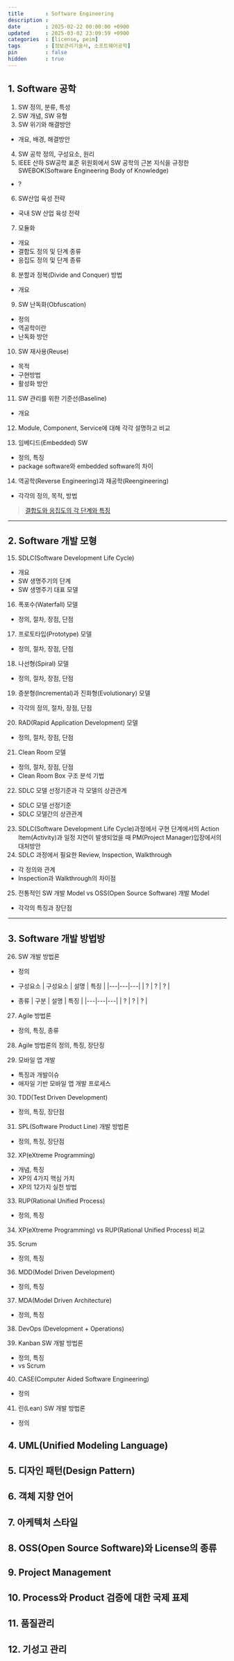 ```yaml
---
title       : Software Engineering
description :
date        : 2025-02-22 00:00:00 +0900
updated     : 2025-03-02 23:09:59 +0900
categories  : [license, peim]
tags        : [정보관리기술사, 소프트웨어공학]
pin         : false
hidden      : true
---
```



## 1. Software 공학
1. SW 정의, 분류, 특성
2. SW 개념, SW 유형
3. SW 위기와 해결방안
- 개요, 배경, 해결방안
4. SW 공학 정의, 구성요소, 원리
5. IEEE 산하 SW공학 표준 위원회에서 SW 공학의 근본 지식을 규정한 SWEBOK(Software Engineering Body of Knowledge)
-  ?
6. SW산업 육성 전략
- 국내 SW 산업 육성 전략
7. 모듈화
- 개요
- 결합도 정의 및 단계 종류
- 응집도 정의 및 단계 종류

8. 분할과 정복(Divide and Conquer) 방법
- 개요

9. SW 난독화(Obfuscation)
- 정의
- 역공학이란
- 난독화 방안
10. SW 재사용(Reuse)
- 목적 
- 구현방법
- 활성화 방안
11. SW 관리를 위한 기준선(Baseline)
- 개요

12. Module, Component, Service에 대해 각각 설명하고 비교
           
13. 임베디드(Embedded) SW
- 정의, 특징
- package software와 embedded software의 차이
14. 역공학(Reverse Engineering)과 재공학(Reengineering)
- 각각의 정의, 목적, 방법

> [결합도와 응집도의 각 단계와 특징](https://inpa.tistory.com/entry/OOP-%F0%9F%92%A0-%EA%B0%9D%EC%B2%B4%EC%9D%98-%EA%B2%B0%ED%95%A9%EB%8F%84-%EC%9D%91%EC%A7%91%EB%8F%84-%EC%9D%98%EB%AF%B8%EC%99%80-%EB%8B%A8%EA%B3%84-%EC%9D%B4%ED%95%B4%ED%95%98%EA%B8%B0-%EC%89%BD%EA%B2%8C-%EC%A0%95%EB%A6%AC#%EC%9D%91%EC%A7%91%EB%8F%84_%EB%8B%A8%EA%B3%84_%EC%A2%85%EB%A5%98)

---

## 2. Software 개발 모형
15. SDLC(Software Development Life Cycle)
- 개요
- SW 생명주기의 단계
- SW 생명주기 대표 모델

16. 폭포수(Waterfall) 모델
- 정의, 절차, 장점, 단점 
17. 프로토타입(Prototype) 모델
- 정의, 절차, 장점, 단점 
18. 나선형(Spiral) 모델
- 정의, 절차, 장점, 단점 
19. 증분형(Incremental)과 진화형(Evolutionary) 모델
- 각각의 정의, 절차, 장점, 단점
20. RAD(Rapid Application Development) 모델
- 정의, 절차, 장점, 단점
21. Clean Room 모델
- 정의, 절차, 장점, 단점
- Clean Room Box 구조 분석 기법

22. SDLC 모델 선정기준과 각 모델의 상관관계
- SDLC 모델 선정기준
- SDLC 모델간의 상관관계
23. SDLC(Software Development Life Cycle)과정에서 구현 단계에서의 Action Item(Activity)과 일정 지연이 발생되었을 때 PM(Project Manager)입장에서의 대처방안
24. SDLC 과정에서 필요한 Review, Inspection, Walkthrough
- 각 정의와 관계
- Inspection과 Walkthrough의 차이점

25. 전통적인 SW 개발 Model vs OSS(Open Source Software) 개발 Model
- 각각의 특징과 장단점

---

## 3. Software 개발 방법방
26. SW 개발 방법론
- 정의
- 구성요소
| 구성요소 | 설명 | 특징 |
|---|---|---|
| ? | ? | ? |

- 종류
| 구분 | 설명 | 특징 |
|---|---|---|
| ? | ? | ? |

27. Agile 방법론
- 정의, 특징, 종류

28. Agile 방법론의 정의, 특징, 장단징

29. 모바일 앱 개발
- 특징과 개발이슈
- 애자일 기반 모바일 앱 개발 프로세스

30. TDD(Test Driven Development)
- 정의, 특징, 장단점

31. SPL(Software Product Line) 개발 방법론
- 정의, 특징, 장단점

32. XP(eXtreme Programming)
- 개념, 특징
- XP의 4가지 핵심 가치
- XP의 12가지 실천 방법

33. RUP(Rational Unified Process)
- 정의, 특징

34. XP(eXtreme Programming) vs RUP(Rational Unified Process) 비교

35. Scrum
- 정의, 특징

36. MDD(Model Driven Development)
- 정의, 특징

37. MDA(Model Driven Architecture)
- 정의, 특징

38. DevOps (Development + Operations)

39. Kanban SW 개발 방법론
- 정의, 특징
- vs Scrum

40. CASE(Computer Aided Software Engineering)
- 정의 
41. 린(Lean) SW 개발 방법론
- 정의

## 4. UML(Unified Modeling Language)

## 5. 디자인 패턴(Design Pattern)

## 6. 객체 지향 언어

## 7. 아케텍처 스타일

## 8. OSS(Open Source Software)와 License의 종류

## 9. Project Management

## 10. Process와 Product 검증에 대한 국제 표제

## 11. 품질관리

## 12. 기성고 관리